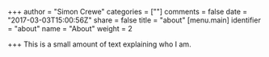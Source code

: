 +++
author = "Simon Crewe"
categories = [""]
comments = false
date = "2017-03-03T15:00:56Z"
share = false
title = "about"
[menu.main]
identifier = "about"
name = "About"
weight = 2

+++
This is a small amount of text explaining who I am.
